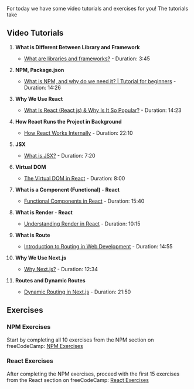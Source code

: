 For today we have some video tutorials and exercises for you!
The tutorials take


## Video Tutorials
1. **What is Different Between Library and Framework**
   - [What are libraries and frameworks?](https://www.youtube.com/watch?v=LimOOe6I4eo) - Duration: 3:45

2. **NPM, Package.json**
   - [What is NPM, and why do we need it? | Tutorial for beginners](https://www.youtube.com/watch?v=P3aKRdUyr0s&ab_channel=CoderCoder) - Duration: 14:26

4. **Why We Use React**
   - [What Is React (React js) & Why Is It So Popular?](https://www.youtube.com/watch?v=N3AkSS5hXMA&ab_channel=ProgrammingwithMosh) - Duration: 14:23

5. **How React Runs the Project in Background**
   - [How React Works Internally](https://www.youtube.com/watch?v=bq_xweiQXG8) - Duration: 22:10

6. **JSX**
   - [What is JSX?](https://www.youtube.com/watch?v=KVPFJ8zXx9g) - Duration: 7:20

7. **Virtual DOM**
   - [The Virtual DOM in React](https://www.youtube.com/watch?v=dA5ab6NfHfw) - Duration: 8:00

8. **What is a Component (Functional) - React**
   - [Functional Components in React](https://www.youtube.com/watch?v=1f-eQcl1ET8) - Duration: 15:40

9. **What is Render - React**
   - [Understanding Render in React](https://www.youtube.com/watch?v=8YqUBVOIt7g) - Duration: 10:15

10. **What is Route**
    - [Introduction to Routing in Web Development](https://www.youtube.com/watch?v=Law7wfdg_ls) - Duration: 14:55

11. **Why We Use Next.js**
    - [Why Next.js?](https://www.youtube.com/watch?v=SYyTvwq-gkI) - Duration: 12:34

12. **Routes and Dynamic Routes**
    - [Dynamic Routing in Next.js](https://www.youtube.com/watch?v=RebA5J-rlwg) - Duration: 21:50

## Exercises

### NPM Exercises
Start by completing all 10 exercises from the NPM section on freeCodeCamp:
[NPM Exercises](https://www.freecodecamp.org/learn/back-end-development-and-apis/)

### React Exercises
After completing the NPM exercises, proceed with the first 15 exercises from the React section on freeCodeCamp:
[React Exercises](https://www.freecodecamp.org/learn/front-end-development-libraries/)
